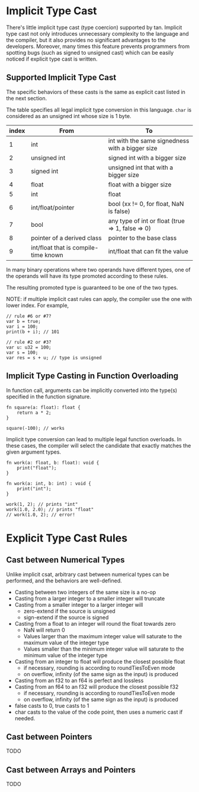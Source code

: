 # Implicit Type Cast

There's little implicit type cast (type coercion) supported by tan. Implicit type cast not only introduces unnecessary
complexity to the language and the compiler, but it also provides no significant advantages to the developers. Moreover,
many times this feature prevents programmers from spotting bugs (such as signed to unsigned cast) which can be easily
noticed if explicit type cast is written.

## Supported Implicit Type Cast

The specific behaviors of these casts is the same as explicit cast listed in the next section.

The table specifies all legal implicit type conversion in this language.
`char` is considered as an unsigned int whose size is 1 byte.

| index | From                                 | To                                               |
|-------|--------------------------------------|--------------------------------------------------|
| 1     | int                                  | int with the same signedness with a bigger size  |
| 2     | unsigned int                         | signed int with a bigger size                    |
| 3     | signed int                           | unsigned int that with a bigger size             |
| 4     | float                                | float with a bigger size                         |
| 5     | int                                  | float                                            |
| 6     | int/float/pointer                    | bool (xx != 0, for float, NaN is false)          |
| 7     | bool                                 | any type of int or float (true => 1, false => 0) |
| 8     | pointer of a derived class           | pointer to the base class                        |
| 9     | int/float that is compile-time known | int/float that can fit the value                 |

In many binary operations where two operands have different types, one of the operands will have its type promoted
according to these rules.

The resulting promoted type is guaranteed to be one of the two types.

NOTE: if multiple implicit cast rules can apply, the compiler use the one with lower
index.
For example,

```
// rule #6 or #7?
var b = true;
var i = 100;
print(b + i); // 101

// rule #2 or #3?
var u: u32 = 100;
var s = 100;
var res = s + u; // type is unsigned
```

## Implicit Type Casting in Function Overloading

In function call, arguments can be implicitly converted into the type(s) specified in the function signature.

```
fn square(a: float): float {
    return a * 2;
}

square(-100); // works
```

Implicit type conversion can lead to multiple legal function overloads.
In these cases, the compiler will select the candidate that exactly matches the given argument types.

```
fn work(a: float, b: float): void {
    print("float");
}

fn work(a: int, b: int) : void {
    print("int");
}

work(1, 2); // prints "int"
work(1.0, 2.0); // prints "float"
// work(1.0, 2); // error!
```

# Explicit Type Cast Rules

## Cast between Numerical Types

Unlike implicit csat, arbitrary cast between numerical types can be performed, and the behaviors are well-defined.

- Casting between two integers of the same size is a no-op
- Casting from a larger integer to a smaller integer will truncate
- Casting from a smaller integer to a larger integer will
    - zero-extend if the source is unsigned
    - sign-extend if the source is signed
- Casting from a float to an integer will round the float towards zero
    - NaN will return 0
    - Values larger than the maximum integer value will saturate to the maximum value of the integer type
    - Values smaller than the minimum integer value will saturate to the minimum value of the integer type
- Casting from an integer to float will produce the closest possible float
    - if necessary, rounding is according to roundTiesToEven mode
    - on overflow, infinity (of the same sign as the input) is produced
- Casting from an f32 to an f64 is perfect and lossless
- Casting from an f64 to an f32 will produce the closest possible f32
    - if necessary, rounding is according to roundTiesToEven mode
    - on overflow, infinity (of the same sign as the input) is produced
- false casts to 0, true casts to 1
- char casts to the value of the code point, then uses a numeric cast if needed.

## Cast between Pointers

TODO

## Cast between Arrays and Pointers

TODO
